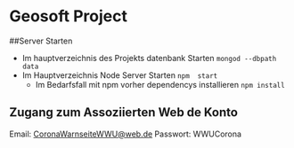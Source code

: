 # Geosoft Project

##Server Starten
- Im hauptverzeichnis des  Projekts  datenbank  Starten
`mongod --dbpath data`
- Im Hauptverzeichnis  Node Server  Starten `npm  start`
  - Im  Bedarfsfall  mit npm vorher  dependencys  installieren `npm install` 

## Zugang zum Assoziierten Web de Konto
Email: CoronaWarnseiteWWU@web.de
Passwort: WWUCorona
